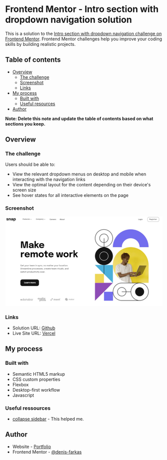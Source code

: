 # Frontend Mentor - Intro section with dropdown navigation solution

This is a solution to the [Intro section with dropdown navigation challenge on Frontend Mentor](https://www.frontendmentor.io/challenges/intro-section-with-dropdown-navigation-ryaPetHE5). Frontend Mentor challenges help you improve your coding skills by building realistic projects.

## Table of contents

- [Overview](#overview)
  - [The challenge](#the-challenge)
  - [Screenshot](#screenshot)
  - [Links](#links)
- [My process](#my-process)
  - [Built with](#built-with)
  - [Useful resources](#useful-resources)
- [Author](#author)

**Note: Delete this note and update the table of contents based on what sections you keep.**

## Overview

### The challenge

Users should be able to:

- View the relevant dropdown menus on desktop and mobile when interacting with the navigation links
- View the optimal layout for the content depending on their device's screen size
- See hover states for all interactive elements on the page

### Screenshot

![](./screenshot.jpg)

### Links

- Solution URL: [Github](https://github.com/denis-farkas/intro-section-with-dropdown-navigation-main)
- Live Site URL: [Vercel](https://intro-section-with-dropdown-navigation-main-hstqpjq3j.vercel.app/)

## My process

### Built with

- Semantic HTML5 markup
- CSS custom properties
- Flexbox
- Desktop-first workflow
- Javascript

### Useful ressources

- [collapse sidebar](https://www.w3schools.com/howto/tryit.asp?filename=tryhow_js_collapse_sidebar) - This helped me.

## Author

- Website - [Portfolio](https://denis-farkas.students-laplateforme.io/)
- Frontend Mentor - [@denis-farkas](https://www.frontendmentor.io/profile/denis-farkas)
